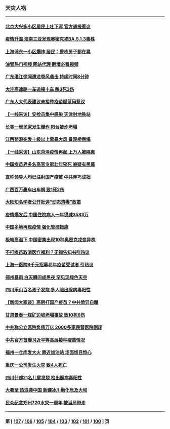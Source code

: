 ### 天灾人祸
---
#### [北京大兴多小区居民上吐下泻 官方通报惹议](../../pages/ncid280/n13795413.md?08050845) 
#### [疫情升温 海南三亚发现奥密克戎BA.5.1.3毒株](../../pages/ncid280/n13795204.md?08050845) 
#### [上海浦东一小区爆炸 居民：整栋房子都在晃](../../pages/ncid280/n13793853.md?08050845) 
#### [油管热门视频 网站代理 翻墙必看视频](http://209.222.30.114:81/youtube.html?08050845)
#### [广东湛江徐闻遭龙卷风袭击 持续时间8分钟](../../pages/ncid280/n13793637.md?08050845) 
#### [大连高速路一车追撞十车 酿3死3伤](../../pages/ncid280/n13793171.md?08050845) 
#### [广东人大代表建议未接种疫苗赋蓝码惹议](../../pages/ncid280/n13793159.md?08050845) 
#### [【一线采访】安检员集中感染 天津封地铁站](../../pages/ncid280/n13792778.md?08050845) 
#### [长春一居民家发生爆炸 阳台被炸坍塌](../../pages/ncid280/n13792201.md?08050845) 
#### [江西婺源突发十级以上雷暴大风 景观桥倒塌](../../pages/ncid280/n13792183.md?08050845) 
#### [【一线采访】山东菏泽疫情再起 上万人被隔离](../../pages/ncid280/n13791948.md?08050845) 
#### [中国疫苗界多名高官专家壮年猝死 被疑有黑幕](../../pages/ncid280/n13791884.md?08050845) 
#### [宣称领导人均已注射国产疫苗 中共弄巧成拙](../../pages/ncid280/n13791829.md?08050845) 
#### [广西百万豪车出车祸 致1死2伤](../../pages/ncid280/n13791625.md?08050845) 
#### [大陆知名学者公开批评“动态清零”政策](../../pages/ncid280/n13791457.md?08050845) 
#### [疫情爆发后 中国住院病人一年锐减3583万](../../pages/ncid280/n13790489.md?08050845) 
#### [中国多地再现疫情 强化管控措施](../../pages/ncid280/n13790323.md?08050845) 
#### [极端高温下 中国密集出现10种奥密克戎变异株](../../pages/ncid280/n13790214.md?08050845) 
#### [不打疫苗取消医疗福利？无锡告知书引热议](../../pages/ncid280/n13790028.md?08050845) 
#### [上海一医院8千元招募老年疫苗受试者 引热议](../../pages/ncid280/n13790026.md?08050845) 
#### [郑州暴雨 白天瞬间成黑夜 罕见现绿色天空](../../pages/ncid280/n13789119.md?08050845) 
#### [四川乐山百名孩子发烧 多人验出腺病毒阳性](../../pages/ncid280/n13789043.md?08050845) 
#### [【新闻大家谈】高层打国产疫苗？中共诡异自曝](../../pages/ncid280/n13788755.md?08050845) 
#### [甘肃景泰一煤矿边坡坍塌事故 致10死6伤](../../pages/ncid280/n13787886.md?08050845) 
#### [中共称公立医院负债万亿 2000多家民营医院倒闭](../../pages/ncid280/n13787863.md?08050845) 
#### [中共官方首爆习近平等高层接种疫苗情况](../../pages/ncid280/n13787776.md?08050845) 
#### [福州一仓库发大火 靠近加油站 场面怵目惊心](../../pages/ncid280/n13787713.md?08050845) 
#### [重庆一公司发生火灾 致4人死亡](../../pages/ncid280/n13787716.md?08050845) 
#### [四川什邡21名儿童发烧 检出腺病毒阳性](../../pages/ncid280/n13787697.md?08050845) 
#### [大暑至 热浪袭中国 新疆冰川融化危及大坝](../../pages/ncid280/n13787172.md?08050845) 
#### [民众纪念郑州720水灾一周年 被当局带走](../../pages/ncid280/n13786868.md?08050845) 

---
#### 第 [ [107](./107.md?08050845) / [106](./106.md?08050845) / [105](./105.md?08050845) / [104](./104.md?08050845) / [103](./103.md?08050845) / [102](./102.md?08050845) / [101](./101.md?08050845) / [100](./100.md?08050845) ] 页
